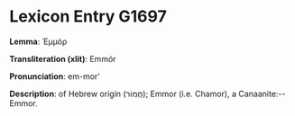 # Lexicon Entry G1697

**Lemma**: Ἐμμόρ

**Transliteration (xlit)**: Emmór

**Pronunciation**: em-mor'

**Description**:
of Hebrew origin (חֲמוֹר); Emmor (i.e. Chamor), a Canaanite:--Emmor.

